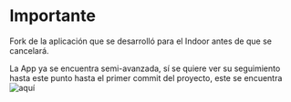 # Importante

Fork de la aplicación que se desarrolló para el Indoor antes de que se cancelará. 

La App ya se encuentra semi-avanzada, sí se quiere ver su seguimiento hasta este punto hasta el primer commit del proyecto, este se encuentra ![aquí](https://github.com/Sartalan/Indoor-Project/tree/App)
